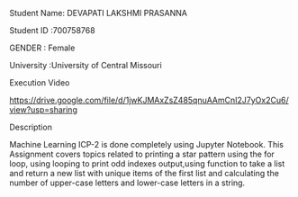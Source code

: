 Student Name: DEVAPATI LAKSHMI PRASANNA

Student ID :700758768

GENDER : Female

University :University of Central Missouri

Execution Video

https://drive.google.com/file/d/1jwKJMAxZsZ485qnuAAmCnI2J7yOx2Cu6/view?usp=sharing

Description

Machine Learning ICP-2 is done completely using Jupyter Notebook. This Assignment covers topics related to printing a star pattern using the for loop, using looping to print odd indexes output,using function to take a list and return a new list with unique items of the first list and calculating the number of upper-case letters and lower-case letters in a string.
